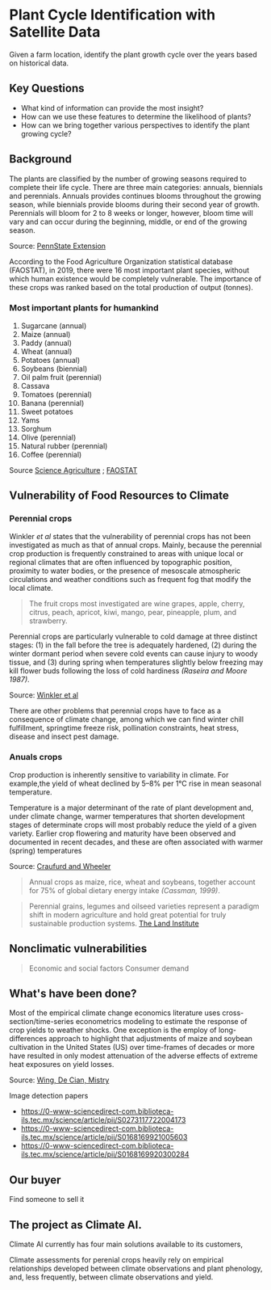 # Plant Cycle Identification with Satellite Data

Given a farm location, identify the plant growth cycle over the years based on historical data.


## Key Questions
- What kind of information can provide the most insight?
- How can we use these features to determine the likelihood of plants?
- How can we bring together various perspectives to identify the plant growing cycle?

## Background
The plants are classified by the number of growing seasons required to complete their life cycle. There are three main categories: annuals, biennials and perennials. Annuals provides continues blooms throughout the growing season, while biennials provide blooms during their second year of growth. Perennials will bloom for 2 to 8 weeks or longer, however, bloom time will vary and can occur during the beginning, middle, or end of the growing season.

Source: [PennState Extension](https://extension.psu.edu/plant-life-cycles)

According to the Food Agriculture Organization statistical database (FAOSTAT), in 2019, there were 16 most important plant species, without which human existence would be completely vulnerable. The importance of these crops was ranked based on the total production of output (tonnes).

### Most important plants for humankind

1. Sugarcane (annual)
2. Maize (annual)
3. Paddy (annual)
4. Wheat (annual)
5. Potatoes (annual)
6. Soybeans (biennial)
7. Oil palm fruit (perennial)
8. Cassava
9. Tomatoes (perennial)
10. Banana (perennial)
11. Sweet potatoes
12. Yams
13. Sorghum
14. Olive (perennial)
15. Natural rubber (perennial)
16. Coffee (perennial)

Source [Science Agriculture](https://scienceagri.com/16-most-important-plant-species-in-the-world/) ; [FAOSTAT](https://www.fao.org/faostat/en/#data/QCL)

## Vulnerability of Food Resources to Climate

### Perennial crops
Winkler *et al* states that the vulnerability of perennial crops has not been investigated as much as that of annual crops. Mainly, because the perennial crop production is frequently constrained to areas with unique local or regional climates that are often influenced by topographic position, proximity to water bodies, or the presence of mesoscale atmospheric circulations and weather conditions such as frequent fog that modify the local climate.

> The fruit crops most investigated are wine grapes, apple, cherry, citrus, peach, apricot, kiwi, mango, pear, pineapple, plum, and strawberry.

Perennial crops are particularly vulnerable to cold damage at three distinct stages: (1) in the fall before the tree is adequately hardened, (2) during the winter dormant period when severe cold events can cause injury to woody tissue, and (3) during spring when temperatures slightly
below freezing may kill flower buds following the loss of cold
hardiness *(Raseira and Moore 1987)*.

Source: [Winkler et al](https://www.sciencedirect.com/science/article/pii/B9780123847034002082)

There are other problems that perennial crops have to face as a consequence of climate change, among which we can find winter chill fulfillment, springtime freeze risk, pollination constraints, heat stress, disease and insect pest damage.

### Anuals crops
Crop production is inherently sensitive to variability in climate. For example,the yield of wheat declined by 5–8% per 1°C rise in mean seasonal temperature.

Temperature is a major determinant of the rate of plant development and, under climate change, warmer temperatures that shorten development stages of determinate crops will most probably reduce the yield of a given variety. Earlier crop flowering and maturity have been observed and documented in recent decades, and these are often associated with warmer (spring) temperatures

Source: [Craufurd and Wheeler](https://pubmed.ncbi.nlm.nih.gov/19505929/#:~:text=Crop%20production%20is%20inherently%20sensitive,yield%20of%20a%20given%20variety.)

> Annual crops as maize, rice, wheat and soybeans, together account for 75% of global dietary energy intake *(Cassman, 1999)*.

> Perennial grains, legumes and oilseed varieties represent a paradigm shift in modern agriculture and hold great potential for truly sustainable production systems. [The Land Institute](https://landinstitute.org/our-work/perennial-crops/)


## Nonclimatic vulnerabilities
> Economic and social factors
> Consumer demand

## What's have been done?

Most of the empirical climate change economics literature uses cross-section/time-series econometrics modeling to estimate the response of crop yields to weather shocks. One exception is the employ of long-differences approach to highlight that adjustments of maize and soybean cultivation in the United States (US) over time-frames of decades or more have resulted in only modest attenuation of the adverse effects of extreme heat exposures on yield losses.

Source: [Wing, De Cian, Mistry](https://www.sciencedirect.com/science/article/pii/S0095069621000450)


Image detection papers
- https://0-www-sciencedirect-com.biblioteca-ils.tec.mx/science/article/pii/S0273117722004173
- https://0-www-sciencedirect-com.biblioteca-ils.tec.mx/science/article/pii/S0168169921005603
- https://0-www-sciencedirect-com.biblioteca-ils.tec.mx/science/article/pii/S0168169920300284

## Our buyer

Find someone to sell it

## The project as Climate AI.
Climate AI currently has four main solutions available to its customers, 

Climate assessments for perenial crops heavily rely on empirical relationships developed between climate observations and plant phenology, and, less frequently, between climate observations and yield.